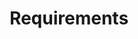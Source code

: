 ---
layout: page
title: Requirements
permalink: /requirements/
style: _page
lead: Technical Requirements for using these web-apps, e.g. Browser etc
script_safe: true
scripts: register
imports:
- name: jquery
  load: first
- name: tether
  load: first
- name: bootstrap-css
  load: first
- name: bootstrap-js
  load: last
---